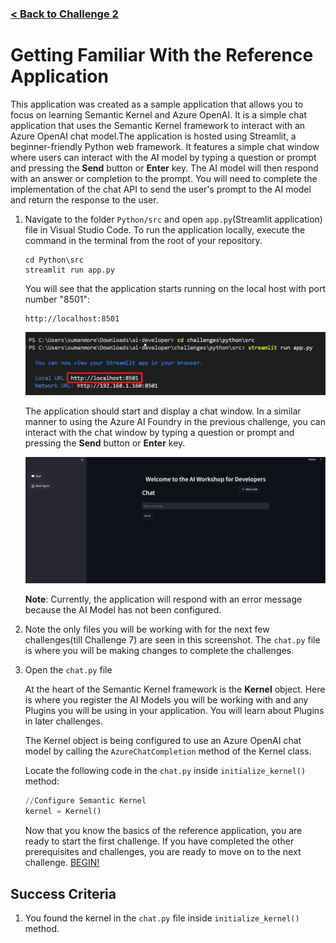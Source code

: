### [< Back to Challenge 2](../../Challenge-02.md)

# Getting Familiar With the Reference Application

This application was created as a sample application that allows you to focus on learning Semantic Kernel and Azure OpenAI. It is a simple chat application that uses the Semantic Kernel framework to interact with an Azure OpenAI chat model.The application is hosted using Streamlit, a beginner-friendly Python web framework. It features a simple chat window where users can interact with the AI model by typing a question or prompt and pressing the **Send** button or  **Enter** key. The AI model will then respond with an answer or completion to the prompt. You will need to complete the implementation of the chat API to send the user's prompt to the AI model and return the response to the user.

1. Navigate to the folder `Python/src` and open `app.py`(Streamlit application) file in Visual Studio Code. To run the application locally, execute the command in the terminal from the root of your repository.

    ```console
    cd Python\src
    streamlit run app.py
    ```

    You will see that the application starts running on the local host with port number "8501":

    ```console
    http://localhost:8501
    ```

    ![VS code Termianl](../image/ch02img2.png)

    The application should start and display a chat window. In a similar manner to using the Azure AI Foundry in the previous challenge, you can interact with the chat window by typing a question or prompt and pressing the **Send** button or **Enter** key.

    ![App](../image/ch02img3.png)

    **Note**: Currently, the application will respond with an error message because the AI Model has not been configured.

1. Note the only files you will be working with for the next few challenges(till Challenge 7) are seen in this screenshot. The `chat.py` file is where you will be making changes to complete the challenges.

1. Open the `chat.py` file

    At the heart of the Semantic Kernel framework is the **Kernel** object. Here is where you register the AI Models you will be working with and any Plugins you will be using in your application. You will learn about Plugins in later challenges.

    The Kernel object is being configured to use an Azure OpenAI chat model by calling the ```AzureChatCompletion``` method of the Kernel class.  

    Locate the following code in the ```chat.py``` inside `initialize_kernel()` method:

    ```Python
    //Configure Semantic Kernel
    kernel = Kernel()
    ```

    Now that you know the basics of the reference application, you are ready to start the first challenge. If you have completed the other prerequisites and challenges, you are ready to move on to the next challenge. [BEGIN!](../../Challenge-02.md#challenges)

## Success Criteria

1. You found the kernel in the `chat.py` file inside `initialize_kernel()` method.
